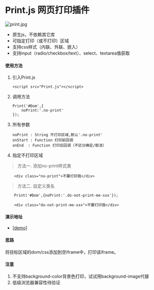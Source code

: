 # Print.js 网页打印插件
![print.jpg][1]

 - 原生js，不依赖其它库 
 - 可指定打印（或不打印）区域
 - 支持css样式（内联、外联、嵌入）
 - 支持input（radio/checkbox/text）、select、textarea值获取

#### 使用方法
 1. 引入Print.js
 
		<script src="Print.js"></script>

 2. 调用方法
 

		Print('#Dom',{
			noPrint:'.no-print'
		});
		
 3. 所有参数
 
		noPrint : String 不打印区域,默认'.no-print'
		onStart : Function 打印前回调
		onEnd  : Function 打印后回调（不区分确定/取消）

 4. 指定不打印区域

> 方法一. 添加no-print样式类

		<div class="no-print">不要打印我</div>

> 方法二. 自定义类名

		Print('#Dom',{noPrint:'.do-not-print-me-xxx'});
		
		<div class="do-not-print-me-xxx">不要打印我</div>
		


#### 演示地址
 - [[demo]][2]

#### 思路
 将目标区域的dom/css添加到空iframe中，打印该iframe。


#### 注意
 1. 不支持background-color背景色打印，试试用background-image代替
 2. 低级浏览器兼容性待验证

  [1]: files/print.jpg
  [2]: http://denghao.me/demo/2017/Print.js/index.html
